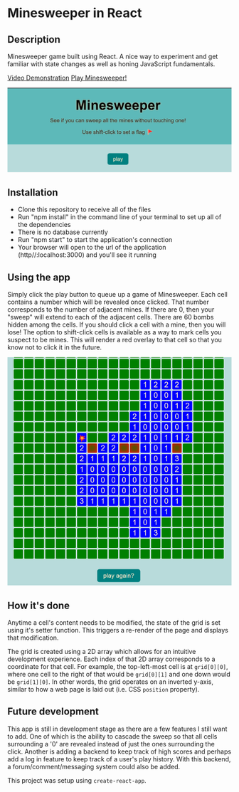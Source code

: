# Minesweeper in React

## Description

Minesweeper game built using React. A nice way to experiment and get familiar with state changes as well as honing JavaScript fundamentals.

[Video Demonstration](https://drive.google.com/file/d/1MHHU5kG5mO8EE_K-7O9qVwJaQRWfk2cf/view)
[Play Minesweeper!](https://aqueous-tundra-18749.herokuapp.com/)

![Screenshot of Home screen](https://github.com/MaxFrank13/Minesweeper-React/blob/main/public/app-photos/home-screen.png)

## Installation

  - Clone this repository to receive all of the files
  - Run "npm install" in the command line of your terminal to set up all of the dependencies
  - There is no database currently 
  - Run "npm start" to start the application's connection
  - Your browser will open to the url of the application (http//:localhost:3000) and you'll see it running

## Using the app

Simply click the play button to queue up a game of Minesweeper. Each cell contains a number which will be revealed once clicked. That number corresponds to the number of adjacent mines. If there are 0, then your "sweep" will extend to each of the adjacent cells. There are 60 bombs hidden among the cells. If you should click a cell with a mine, then you will lose! The option to shift-click cells is available as a way to mark cells you suspect to be mines. This will render a red overlay to that cell so that you know not to click it in the future.

![Screenshot of play again button](https://github.com/MaxFrank13/Minesweeper-React/blob/main/public/app-photos/game-lose.png)

## How it's done

Anytime a cell's content needs to be modified, the state of the grid is set using it's setter function. This triggers a re-render of the page and displays that modification.

The grid is created using a 2D array which allows for an intuitive development experience. Each index of that 2D array corresponds to a coordinate for that cell. For example, the top-left-most cell is at `grid[0][0]`, where one cell to the right of that would be `grid[0][1]` and one down would be `grid[1][0]`. In other words, the grid operates on an inverted y-axis, similar to how a web page is laid out (i.e. CSS `position` property).

## Future development

This app is still in development stage as there are a few features I still want to add. One of which is the ability to cascade the sweep so that all cells surrounding a '0' are revealed instead of just the ones surrounding the click. Another is adding a backend to keep track of high scores and perhaps add a log in feature to keep track of a user's play history. With this backend, a forum/comment/messaging system could also be added.


This project was setup using `create-react-app`.
